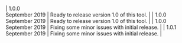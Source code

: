 | 1.0.0<br>September 2019 | Ready to release version 1.0 of this tool. |
| 1.0.0<br>September 2019 | Ready to release version 1.0 of this tool. |
| 1.0.0<br>September 2019 | Fixing some minor issues with initial release. |
| 1.0.1<br>September 2019 | Fixing some minor issues with initial release. |
